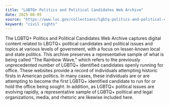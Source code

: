 ```yaml
---
title: "LGBTQ+ Politics and Political Candidates Web Archive"
date: 2025-06-05
source: "https://www.loc.gov/collections/lgbtq-politics-and-political-candidates-web-archive/about-this-collection/"
keyword: "civil rights"
---
```


The LGBTQ+ Politics and Political Candidates Web Archive captures digital content related to LBGTQ+ political candidates and political issues and topics at various levels of government, with a focus on lesser-known local and state politics. This archive preserves a representative sample of what is being called "The Rainbow Wave," which refers to the previously unprecedented number of LGBTQ+ identified candidates openly running for office. These websites provide a record of individuals attempting historic firsts in American politics. In many cases, these individuals are or are attempting to become the first LGBTQ+ identified candidate to run for or hold the office being sought. In addition, as LGBTQ+ political issues are evolving rapidly, a representative sample of LGBTQ+ political and legal organizations, media, and rhetoric are likewise included here.

